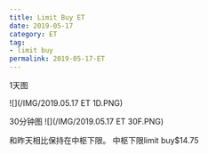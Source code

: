 ```yaml
---
title: Limit Buy ET
date: 2019-05-17
category: ET
tag:
- limit buy
permalink: 2019-05-17-ET
---
```

1天图

![](/IMG/2019.05.17 ET 1D.PNG)

30分钟图
![](/IMG/2019.05.17 ET 30F.PNG)

和昨天相比保持在中枢下限。
中枢下限limit buy$\$$14.75
